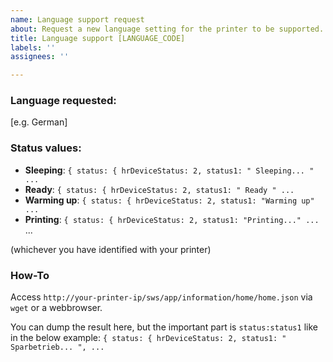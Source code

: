 ```yaml
---
name: Language support request
about: Request a new language setting for the printer to be supported.
title: Language support [LANGUAGE_CODE]
labels: ''
assignees: ''

---
```


### Language requested: 
[e.g. German]

### Status values: 

 - **Sleeping**: `{ status: { hrDeviceStatus: 2, status1: " Sleeping... " ...`
 - **Ready**: `{ status: { hrDeviceStatus: 2, status1: " Ready " ...`
 - **Warming up**: `{ status: { hrDeviceStatus: 2, status1: "Warming up" ...`
 - **Printing**: `{ status: { hrDeviceStatus: 2, status1: "Printing..." ...`
   ...
   
(whichever you have identified with your printer)

### How-To 

Access `http://your-printer-ip/sws/app/information/home/home.json` via `wget` or a webbrowser.

You can dump the result here, but the important part is `status:status1` like in the below example:
`{ status: { hrDeviceStatus: 2, status1: " Sparbetrieb... ", ...`

